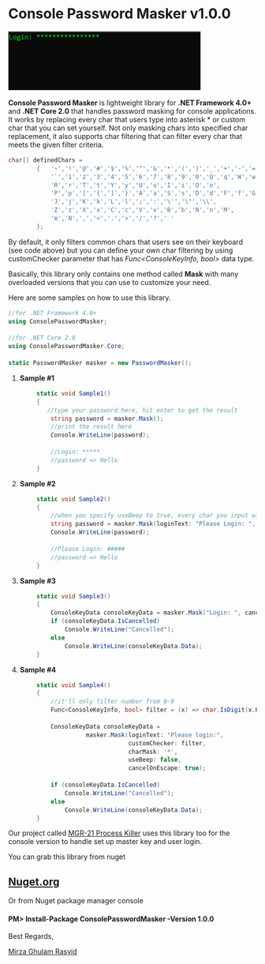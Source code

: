 
# Console Password Masker v1.0.0

![image1](https://raw.githubusercontent.com/mirzaevolution/ConsolePasswordMasker/master/Capture.PNG)

**Console Password Masker** is lightweight library for **.NET Framework 4.0+** and **.NET Core 2.0** that handles password masking for console applications. It works by replacing every char that users type into asterisk * or custom char that you can set yourself. Not only masking chars into specified char replacement, it also supports char filtering that can filter every char that meets the given filter criteria. 

```csharp
char[] definedChars =
        {   '~','!','@','#','$','%','^','&','*','(',')','_','+','-','=',
            '`','1','2','3','4','5','6','7','8','9','0','Q','q','W','w','E','e',
            'R','r','T','t','Y','y','U','u','I','i','O','o',
            'P','p','[','{',']','}','A','a','S','s','D','d','F','f','G','g','H','h',
            'J','j','K','k','L','l',';',':','\'','\"','\\',
            'Z','z','X','x','C','c','V','v','B','b','N','n','M',
            'm','N',',','<','.','>','/','?',' '
        };
```

By default, it only filters common chars that users see on their keyboard (see code above) but you can define your own char filtering by using customChecker parameter that has *Func<ConsoleKeyInfo, bool>* data type.

Basically, this library only contains one method called **Mask** with many overloaded versions that you can use to customize your need.

Here are some samples on how to use this library.

```csharp
//for .NET Framework 4.0+
using ConsolePasswordMasker; 

//for .NET Core 2.0
using ConsolePasswordMasker.Core;

static PasswordMasker masker = new PasswordMasker();

```

1. **Sample #1**
```csharp
        static void Sample1()
        {
           //type your password here, hit enter to get the result
            string password = masker.Mask();
            //print the result here
            Console.WriteLine(password);
            
            //Login: *****
            //password => Hello
        }
```

2. **Sample #2**


```csharp
        static void Sample2()
        {
        	//when you specify useBeep to true, every char you input will have a beep.
            string password = masker.Mask(loginText: "Please Login: ", charMask: '#', useBeep: true);
            Console.WriteLine(password);
            
            //Please Login: #####
            //password => Hello
        }
```

3. **Sample #3**

```csharp
        static void Sample3()
        {
            ConsoleKeyData consoleKeyData = masker.Mask("Login: ", cancelOnEscape: true);
            if (consoleKeyData.IsCancelled)
                Console.WriteLine("Cancelled");
            else
                Console.WriteLine(consoleKeyData.Data);
        }
```


4. **Sample #4**

```csharp
        static void Sample4()
        {
        	//it'll only filter number from 0-9
            Func<ConsoleKeyInfo, bool> filter = (x) => char.IsDigit(x.KeyChar);
            
            ConsoleKeyData consoleKeyData = 
                      masker.Mask(loginText: "Please login:", 
                                  customChecker: filter, 
                                  charMask: '*', 
                                  useBeep: false, 
                                  cancelOnEscape: true);
                                  
            if (consoleKeyData.IsCancelled)
                Console.WriteLine("Cancelled");
            else
                Console.WriteLine(consoleKeyData.Data);
        }
```



Our project called [MGR-21 Process Killer](https://github.com/mirzaevolution/Mgr21-Process-Killer) uses this library too for the console version to handle set up master key and user login.


You can grab this library from nuget
## [Nuget.org](https://www.nuget.org/packages/ConsolePasswordMasker/1.0.0)

Or from Nuget package manager console

#### PM> Install-Package ConsolePasswordMasker -Version 1.0.0



Best Regards,


[Mirza Ghulam Rasyid](twitter.com/mirzaevolution)
